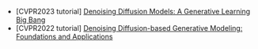 - [CVPR2023 tutorial] [Denoising Diffusion Models: A Generative Learning Big Bang](https://cvpr.thecvf.com/virtual/2023/tutorial/18546)
- [CVPR2022 tutorial] [Denoising Diffusion-based Generative Modeling: Foundations and Applications](https://cvpr2022-tutorial-diffusion-models.github.io/)
